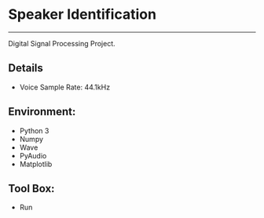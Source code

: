 # Speaker Identification

---

Digital Signal Processing Project.

## Details
 - Voice Sample Rate: 44.1kHz

## Environment:
 - Python 3
 - Numpy
 - Wave
 - PyAudio
 - Matplotlib
 
## Tool Box:
 - Run
